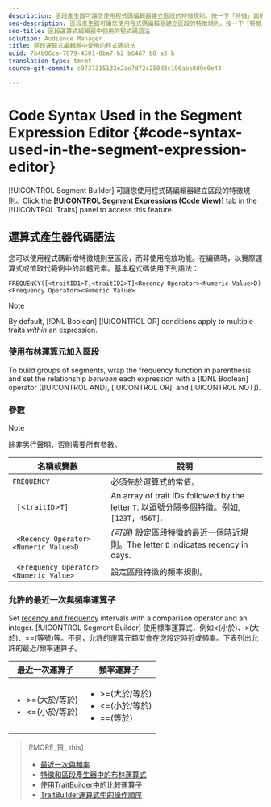 ```yaml
---
description: 區段產生器可讓您使用程式碼編輯器建立區段的特徵規則。按一下「特徵」面板中的「區段運算式(代碼檢視)」索引標籤，即可存取此功能。
seo-description: 區段產生器可讓您使用程式碼編輯器建立區段的特徵規則。按一下「特徵」面板中的「區段運算式(代碼檢視)」索引標籤，即可存取此功能。
seo-title: 區段運算式編輯器中使用的程式碼語法
solution: Audience Manager
title: 區段運算式編輯器中使用的程式碼語法
uuid: 7b4b06ca-7879-4501-8ba7-b2 b6467 b8 a3 b
translation-type: tm+mt
source-git-commit: c9737315132e2ae7d72c250d8c196abe8d9e0e43

---
```



# Code Syntax Used in the Segment Expression Editor {#code-syntax-used-in-the-segment-expression-editor}

[!UICONTROL Segment Builder] 可讓您使用程式碼編輯器建立區段的特徵規則。Click the **[!UICONTROL Segment Expressions (Code View)]** tab in the [!UICONTROL Traits] panel to access this feature.

## 運算式產生器代碼語法

您可以使用程式碼新增特徵規則至區段，而非使用拖放功能。在編碼時，以實際運算式或值取代範例中的斜體元素。基本程式碼使用下列語法：

```
FREQUENCY([<traitID1>T,<traitID2>T]<Recency Operator><Numeric Value>D)
<Frequency Operator><Numeric Value>
```

>[!NOTE]
>
>By default, [!DNL Boolean] [!UICONTROL OR] conditions apply to multiple traits *within* an expression.

### 使用布林運算元加入區段

To build groups of segments, wrap the frequency function in parenthesis and set the relationship *between* each expression with a [!DNL Boolean] operator ([!UICONTROL AND], [!UICONTROL OR], and [!UICONTROL NOT]).

### 參數

>[!NOTE]
>
>除非另行聲明，否則需要所有參數。

| 名稱或變數 | 說明 |
|---|---|
| `FREQUENCY` | 必須先於運算式的常值。 |
| ` [`&lt;`traitID`&gt;`T]` | An array of trait IDs followed by the letter `T`. 以逗號分隔多個特徵。例如, `[123T, 456T]`. |
| ` <Recency Operator><Numeric Value>D` | *(可選)* 設定區段特徵的最近一個時近規則。The letter `D` indicates recency in days. |
| ` <Frequency Operator><Numeric Value>` | 設定區段特徵的頻率規則。 |

### 允許的最近一次與頻率運算子

Set [recency and frequency](../../features/segments/recency-and-frequency.md) intervals with a comparison operator and an integer. [!UICONTROL Segment Builder] 使用標準運算式，例如&lt;(小於)、&gt;(大於)、==(等號)等。不過，允許的運算元類型會在您設定時近或頻率。下表列出允許的最近/頻率運算子。

<table id="table_2F92617CB472442BA5639E24DB4E43D3"> 
 <thead> 
  <tr> 
   <th colname="col1" class="entry"> 最近一次運算子 </th> 
   <th colname="col2" class="entry"> 頻率運算子 </th> 
  </tr> 
 </thead>
 <tbody> 
  <tr> 
   <td colname="col1"> 
    <ul id="ul_66D11A34097648A997BA5C6CCC38503A"> 
     <li id="li_EA0B607E58834E62B427C0B7626C2BD1">&gt;=(大於/等於) </li> 
     <li id="li_CFE3D2DBEF424093A0497A70324D5B31">&lt;=(小於/等於) </li> 
    </ul> </td> 
   <td colname="col2"> 
    <ul id="ul_A5A38BCD71B844F0B5FB28256069F87E"> 
     <li id="li_EA17C353214E4C2EA2B70169C94A2E53">&gt;=(大於/等於) </li> 
     <li id="li_87CE5CCC6B44446BB2FD0AAD47712368">&lt;=(小於/等於) </li> 
     <li id="li_7E922AEF3A524E78A18A9F6ECBF7460B">==(等於) </li> 
    </ul> </td> 
  </tr> 
 </tbody> 
</table>

>[!MORE_贊_ this]
>
>* [最近一次與頻率](../../features/segments/recency-and-frequency.md)
>* [特徵和區段產生器中的布林運算式](../../reference/boolean-expressions-tsb.md)
>* [使用TraitBuilder中的比較運算子](../../features/traits/trait-comparison-operators.md)
>* [TraitBuilder運算式中的操作順序](../../features/traits/trait-operator-precedence.md)

